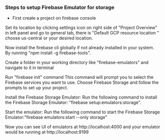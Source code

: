 ### Steps to setup Firebase Emulator for storage 
- First create a project on firebase console

Set its location by clicking settings icon on right side of "Project
Overview" in left panel and go to general tab, there is "Default GCP
resource location " choose us-central or your desired location.

Now install the firebase cli globally if not already installed in your
system. By running "npm install -g firebase-tools".

Create a folder in your working directory like "firebase-emulators" and
navigate to it in terminal

Run "firebase init" command This command will prompt you to select the
Firebase services you want to use. Choose Firebase Storage and follow
the prompts to set up your project.

Install the Firebase Storage Emulator: Run the following command to
install the Firebase Storage Emulator: "firebase
setup:emulators:storage".

Start the emulator: Run the following command to start the Firebase
Storage Emulator:"firebase emulators:start \--only storage"

Now you can see UI of emulators at http://localhost:4000 and your
emulator would be running at http://localhost:9199
